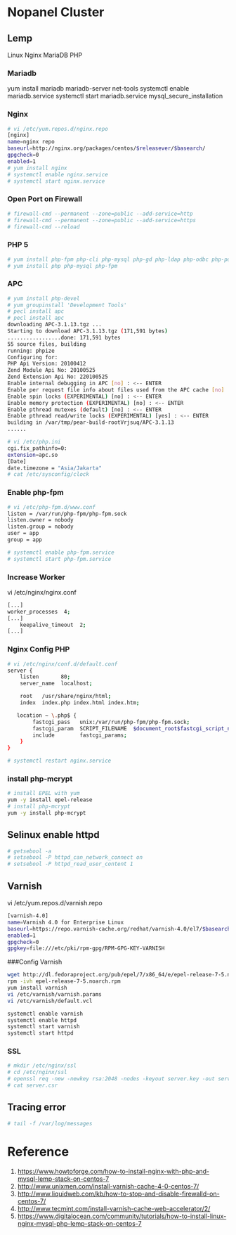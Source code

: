 # Nopanel Cluster

## Lemp

Linux Nginx MariaDB PHP

### Mariadb
yum install mariadb mariadb-server net-tools
systemctl enable mariadb.service
systemctl start mariadb.service
mysql_secure_installation

### Nginx

```sh
# vi /etc/yum.repos.d/nginx.repo
[nginx]
name=nginx repo
baseurl=http://nginx.org/packages/centos/$releasever/$basearch/
gpgcheck=0
enabled=1
# yum install nginx
# systemctl enable nginx.service
# systemctl start nginx.service
```

### Open Port on Firewall

```sh
# firewall-cmd --permanent --zone=public --add-service=http
# firewall-cmd --permanent --zone=public --add-service=https
# firewall-cmd --reload
```

### PHP 5

```sh
# yum install php-fpm php-cli php-mysql php-gd php-ldap php-odbc php-pdo php-pecl-memcache php-pear php-mbstring php-xml php-xmlrpc php-mbstring php-snmp php-soap
# yum install php php-mysql php-fpm
```

### APC

```sh
# yum install php-devel
# yum groupinstall 'Development Tools'
# pecl install apc
# pecl install apc
downloading APC-3.1.13.tgz ...
Starting to download APC-3.1.13.tgz (171,591 bytes)
.................done: 171,591 bytes
55 source files, building
running: phpize
Configuring for:
PHP Api Version: 20100412
Zend Module Api No: 20100525
Zend Extension Api No: 220100525
Enable internal debugging in APC [no] : <-- ENTER
Enable per request file info about files used from the APC cache [no] : <-- ENTER
Enable spin locks (EXPERIMENTAL) [no] : <-- ENTER
Enable memory protection (EXPERIMENTAL) [no] : <-- ENTER
Enable pthread mutexes (default) [no] : <-- ENTER
Enable pthread read/write locks (EXPERIMENTAL) [yes] : <-- ENTER
building in /var/tmp/pear-build-rootVrjsuq/APC-3.1.13
......
```


```sh
# vi /etc/php.ini
cgi.fix_pathinfo=0:
extension=apc.so
[Date]
date.timezone = "Asia/Jakarta"
# cat /etc/sysconfig/clock
```

### Enable php-fpm

```sh
# vi /etc/php-fpm.d/www.conf
listen = /var/run/php-fpm/php-fpm.sock
listen.owner = nobody
listen.group = nobody
user = app
group = app

# systemctl enable php-fpm.service
# systemctl start php-fpm.service
```

### Increase Worker
vi /etc/nginx/nginx.conf
```sh
[...]
worker_processes  4;
[...]
    keepalive_timeout  2;
[...]
```

### Nginx Config PHP

```sh
# vi /etc/nginx/conf.d/default.conf
server {
    listen       80;
    server_name  localhost;

	root   /usr/share/nginx/html;
	index  index.php index.html index.htm;

   location ~ \.php$ {
        fastcgi_pass   unix:/var/run/php-fpm/php-fpm.sock;
        fastcgi_param  SCRIPT_FILENAME  $document_root$fastcgi_script_name;
        include        fastcgi_params;
    }
}

# systemctl restart nginx.service
```

### install php-mcrypt

```sh
# install EPEL with yum
yum -y install epel-release
# install php-mcrypt
yum -y install php-mcrypt
```

## Selinux enable httpd

```sh
# getsebool -a
# setsebool -P httpd_can_network_connect on
# setsebool -P httpd_read_user_content 1
```

## Varnish
vi /etc/yum.repos.d/varnish.repo

```sh
[varnish-4.0]
name=Varnish 4.0 for Enterprise Linux
baseurl=https://repo.varnish-cache.org/redhat/varnish-4.0/el7/$basearch
enabled=1
gpgcheck=0
gpgkey=file:///etc/pki/rpm-gpg/RPM-GPG-KEY-VARNISH
```
###Config Varnish

```sh
wget http://dl.fedoraproject.org/pub/epel/7/x86_64/e/epel-release-7-5.noarch.rpm
rpm -ivh epel-release-7-5.noarch.rpm
yum install varnish
vi /etc/varnish/varnish.params
vi /etc/varnish/default.vcl

systemctl enable varnish
systemctl enable httpd
systemctl start varnish
systemctl start httpd
```

### SSL

```sh
# mkdir /etc/nginx/ssl
# cd /etc/nginx/ssl
# openssl req -new -newkey rsa:2048 -nodes -keyout server.key -out server.csr
# cat server.csr
```
## Tracing error

```sh
# tail -f /var/log/messages
```


# Reference
 1. https://www.howtoforge.com/how-to-install-nginx-with-php-and-mysql-lemp-stack-on-centos-7
 2. http://www.unixmen.com/install-varnish-cache-4-0-centos-7/
 3. http://www.liquidweb.com/kb/how-to-stop-and-disable-firewalld-on-centos-7/
 4. http://www.tecmint.com/install-varnish-cache-web-accelerator/2/
 5. https://www.digitalocean.com/community/tutorials/how-to-install-linux-nginx-mysql-php-lemp-stack-on-centos-7


